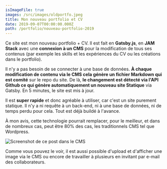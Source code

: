 ```yaml
---
isImageFile: true
images: /src/images/oldportfo.jpeg
title: Mon nouveau portfolio et CV
date: 2019-09-07T00:00:00.000Z
path: /portfolio/nouveau-portfolio-2019
---
```


Ce site est mon nouveau portfolio + CV. Il est fait en **Gatsby.js**, en **JAM Stack** avec une **connexion à un CMS** pour la modification de tous ses contenus (par exemple les skills et les expériences du CV ou les créations dans le portfolio).

Il n'y a pas besoin de se connecter à une base de données. **À chaque modification de contenu via le CMS cela génère un fichier Markdown qui est comité** sur le repo du site. De là, **le changement est détecté via l'API Github ce qui génère automatiquement un nouveau site Statique** via Gatsby. En 5 minutes, le site est mis à jour.

Il est **super rapide** et donc agréable à utiliser, car c'est un site purement statique. Il n'y a ni requête à un back-end, ni à une base de données, ni de temps perdu pour cela. Tout est déjà buildé à l'avance.

À mon avis, cette technologie pourrait remplacer, pour le meilleur, et dans de nombreux cas, peut être 80% des cas, les traditionnels CMS tel que Wordpress.

![Screenshot de ce post dans le CMS](/img/wepb_1078/capture-du-2019-09-09-18-27-08.webp "Interface du CMS")

Comme vous pouvez le voir, il est aussi possible d'upload et d'afficher une image via le CMS ou encore de travailler à plusieurs en invitant par e-mail des collaborateurs.
